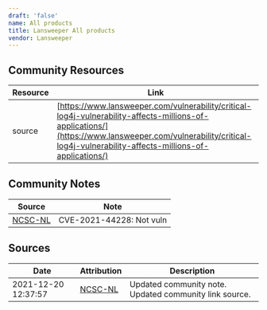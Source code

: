 ```yaml
---
draft: 'false'
name: All products
title: Lansweeper All products
vendor: Lansweeper
---
```



## Community Resources
| Resource | Link |
| --- | --- |
| source | [https://www.lansweeper.com/vulnerability/critical-log4j-vulnerability-affects-millions-of-applications/](https://www.lansweeper.com/vulnerability/critical-log4j-vulnerability-affects-millions-of-applications/) |

## Community Notes
| Source | Note |
| --- | --- |
| [NCSC-NL](https://github.com/NCSC-NL/log4shell/blob/main/software/README.md) | CVE-2021-44228: Not vuln </ul> |

## Sources
| Date | Attribution | Description |
| --- | --- | --- |
| 2021-12-20 12:37:57 | [NCSC-NL](https://github.com/NCSC-NL/log4shell/blob/main/software/README.md) | Updated community note. Updated community link source.  |
